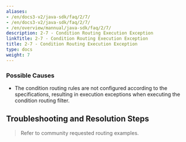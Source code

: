 ```yaml
---
aliases:
- /en/docs3-v2/java-sdk/faq/2/7/
- /en/docs3-v2/java-sdk/faq/2/7/
- /en/overview/mannual/java-sdk/faq/2/7/
description: 2-7 - Condition Routing Execution Exception
linkTitle: 2-7 - Condition Routing Execution Exception
title: 2-7 - Condition Routing Execution Exception
type: docs
weight: 7
---
```







### Possible Causes

* The condition routing rules are not configured according to the specifications, resulting in execution exceptions when executing the condition routing filter.

## Troubleshooting and Resolution Steps
> Refer to community requested routing examples.

